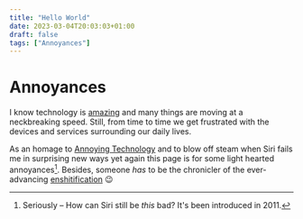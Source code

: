 ```yaml
---
title: "Hello World"
date: 2023-03-04T20:03:03+01:00
draft: false
tags: ["Annoyances"]
---
```


# Annoyances
I know technology is [amazing](https://www.youtube.com/watch?v=kBLkX2VaQs4) and many things are moving at a neckbreaking speed.
Still, from time to time we get frustrated with the devices and services surrounding our daily lives.

As an homage to [Annoying Technology](https://annoying.technology) and to blow off steam when Siri fails me in surprising new ways yet again this page is for some light hearted annoyances[^1].
Besides, someone *has* to be the chronicler of the ever-advancing [enshitification](https://www.wired.com/story/tiktok-platforms-cory-doctorow/) 😉

[^1]: Seriously – How can Siri still be *this* bad? It's been introduced in 2011.